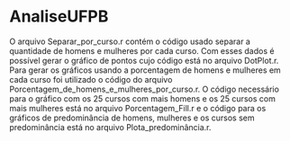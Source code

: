 # AnaliseUFPB

O arquivo Separar_por_curso.r contém o código usado separar a quantidade de homens e mulheres por cada curso. Com esses dados é possível gerar o gráfico de pontos cujo código está no arquivo DotPlot.r. Para gerar os gráficos usando a porcentagem de homens e mulheres em cada curso foi utilizado o código do arquivo Porcentagem_de_homens_e_mulheres_por_curso.r. O código necessário para o gráfico com os 25 cursos com mais homens e os 25 cursos com mais mulheres está no arquivo Porcentagem_Fill.r e o código para os gráficos de predominância de homens, mulheres e os cursos sem predominância está no arquivo Plota_predominância.r.
